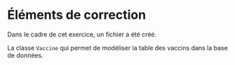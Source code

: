 # Éléments de correction

Dans le cadre de cet exercice, un fichier a été créé.

La classe `Vaccine` qui permet de modéliser la table des vaccins dans la base de données.
